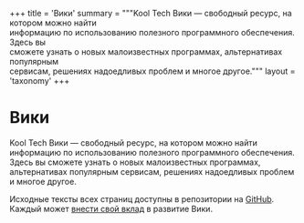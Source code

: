 +++
title = 'Вики'
summary = """Kool Tech Вики — свободный ресурс, на котором можно найти \
информацию по использованию полезного программного обеспечения. Здесь вы \
сможете узнать о новых малоизвестных программах, альтернативах популярным \
сервисам, решениях надоедливых проблем и многое другое."""
layout = 'taxonomy'
+++

# Вики

Kool Tech Вики — свободный ресурс, на котором можно найти информацию по
использованию полезного программного обеспечения. Здесь вы сможете узнать о
новых малоизвестных программах, альтернативах популярным сервисам, решениях
надоедливых проблем и многое другое.

Исходные тексты всех страниц доступны в репозитории на
[GitHub](https://github.com/KoolTechTricks/pages). Каждый может
[внести свой вклад](https://github.com/KoolTechTricks/pages/blob/main/CONTRIBUTING.md)
в развитие Вики.
